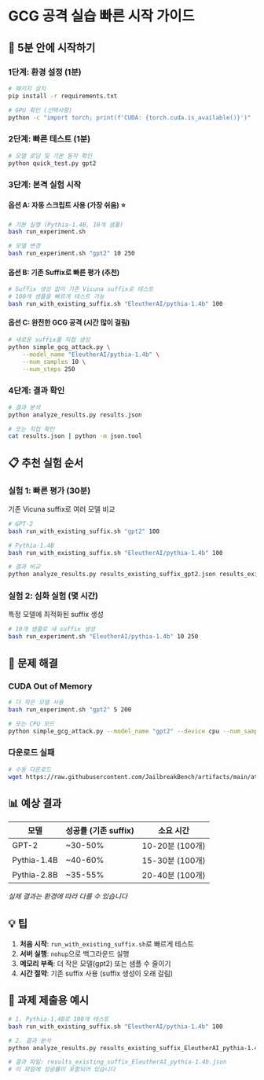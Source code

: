 # GCG 공격 실습 빠른 시작 가이드

## 🚀 5분 안에 시작하기

### 1단계: 환경 설정 (1분)

```bash
# 패키지 설치
pip install -r requirements.txt

# GPU 확인 (선택사항)
python -c "import torch; print(f'CUDA: {torch.cuda.is_available()}')"
```

### 2단계: 빠른 테스트 (1분)

```bash
# 모델 로딩 및 기본 동작 확인
python quick_test.py gpt2
```

### 3단계: 본격 실험 시작

#### 옵션 A: 자동 스크립트 사용 (가장 쉬움) ⭐

```bash
# 기본 실행 (Pythia-1.4B, 10개 샘플)
bash run_experiment.sh

# 모델 변경
bash run_experiment.sh "gpt2" 10 250
```

#### 옵션 B: 기존 Suffix로 빠른 평가 (추천)

```bash
# Suffix 생성 없이 기존 Vicuna suffix로 테스트
# 100개 샘플을 빠르게 테스트 가능
bash run_with_existing_suffix.sh "EleutherAI/pythia-1.4b" 100
```

#### 옵션 C: 완전한 GCG 공격 (시간 많이 걸림)

```bash
# 새로운 suffix를 직접 생성
python simple_gcg_attack.py \
    --model_name "EleutherAI/pythia-1.4b" \
    --num_samples 10 \
    --num_steps 250
```

### 4단계: 결과 확인

```bash
# 결과 분석
python analyze_results.py results.json

# 또는 직접 확인
cat results.json | python -m json.tool
```

## 📋 추천 실험 순서

### 실험 1: 빠른 평가 (30분)
기존 Vicuna suffix로 여러 모델 비교

```bash
# GPT-2
bash run_with_existing_suffix.sh "gpt2" 100

# Pythia-1.4B
bash run_with_existing_suffix.sh "EleutherAI/pythia-1.4b" 100

# 결과 비교
python analyze_results.py results_existing_suffix_gpt2.json results_existing_suffix_EleutherAI_pythia-1.4b.json
```

### 실험 2: 심화 실험 (몇 시간)
특정 모델에 최적화된 suffix 생성

```bash
# 10개 샘플로 새 suffix 생성
bash run_experiment.sh "EleutherAI/pythia-1.4b" 10 250
```

## 🔧 문제 해결

### CUDA Out of Memory
```bash
# 더 작은 모델 사용
bash run_experiment.sh "gpt2" 5 200

# 또는 CPU 모드
python simple_gcg_attack.py --model_name "gpt2" --device cpu --num_samples 5
```

### 다운로드 실패
```bash
# 수동 다운로드
wget https://raw.githubusercontent.com/JailbreakBench/artifacts/main/attack_artifacts/GCG/white_box/vicuna-13b-v1.5.json
```

## 📊 예상 결과

| 모델 | 성공률 (기존 suffix) | 소요 시간 |
|------|---------------------|----------|
| GPT-2 | ~30-50% | 10-20분 (100개) |
| Pythia-1.4B | ~40-60% | 15-30분 (100개) |
| Pythia-2.8B | ~35-55% | 20-40분 (100개) |

*실제 결과는 환경에 따라 다를 수 있습니다*

## 💡 팁

1. **처음 시작**: `run_with_existing_suffix.sh`로 빠르게 테스트
2. **서버 실행**: `nohup`으로 백그라운드 실행
3. **메모리 부족**: 더 작은 모델(gpt2) 또는 샘플 수 줄이기
4. **시간 절약**: 기존 suffix 사용 (suffix 생성이 오래 걸림)

## 📝 과제 제출용 예시

```bash
# 1. Pythia-1.4B로 100개 테스트
bash run_with_existing_suffix.sh "EleutherAI/pythia-1.4b" 100

# 2. 결과 분석
python analyze_results.py results_existing_suffix_EleutherAI_pythia-1.4b.json

# 결과 파일: results_existing_suffix_EleutherAI_pythia-1.4b.json
# 이 파일에 성공률이 포함되어 있습니다
```

